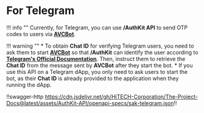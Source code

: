# For Telegram

!!! info ""
    Currently, for Telegram, you can use **/AuthKit API** to send OTP codes to users via [**AVCBot**](https://t.me/AppVerifyCode_bot).

!!! warning ""
    * To obtain **Chat ID** for verifying Telegram users, you need to ask them to start [**AVCBot**](https://t.me/AppVerifyCode_bot) so that **/AuthKit** can identify the user according to [**Telegram's Official Documentation**](https://core.telegram.org/bots/#how-are-bots-different-from-users). Then, instruct them to retrieve the **Chat ID** from the message sent by **AVCBot** after they start the bot.
    * If you use this API on a Telegram dApp, you only need to ask users to start the bot, as their **Chat ID** is already provided to the application when they running the dApp.

!!swagger-http https://cdn.jsdelivr.net/gh/HiTECH-Corporation/The-Project-Docs@latest/assets/AuthKit-API/openapi-specs/sak-telegram.json!!